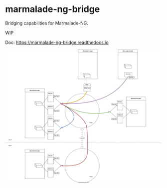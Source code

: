 # marmalade-ng-bridge

Bridging capabilities for Marmalade-NG.

WIP

Doc: https://marmalade-ng-bridge.readthedocs.io

![Marmalade-NG bridge](./doc/source/diagrams/bridge.svg)
